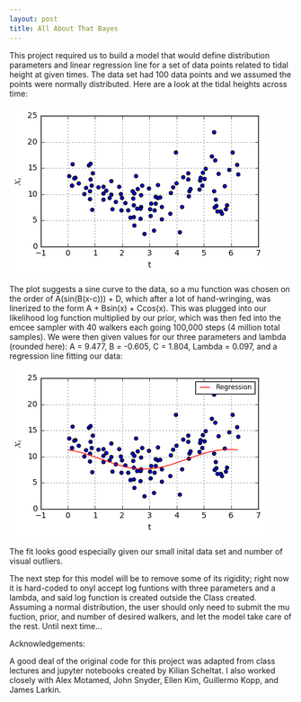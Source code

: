 ```yaml
---
layout: post
title: All About That Bayes
---
```


This project required us to build a model that would define distribution parameters and linear regression line for a set of data points related to tidal height at given times. The data set had 100 data points and we assumed the points were normally distributed. Here are a look at the tidal heights across time:

![Tide Data](/images/Posts/TideData.jpg)

The plot suggests a sine curve to the data, so a mu function was chosen on the order of A(sin(B(x-c))) + D, which after a lot of hand-wringing, was linerized to the form A + Bsin(x) + Ccos(x). This was plugged into our likelihood log function multiplied by our prior, which was then fed into the emcee sampler with 40 walkers each going 100,000 steps (4 million total samples). We were then given values for our three parameters and lambda (rounded here): A = 9.477, B = -0.605, C = 1.804, Lambda = 0.097, and a regression line fitting our data:

![Tide Data](/images/Posts/TideDataReg.jpg)

The fit looks good especially given our small inital data set and number of visual outliers. 

The next step for this model will be to remove some of its rigidity; right now it is hard-coded to onyl accept log funtions with three parameters and a lambda, and said log function is created outside the Class created. Assuming a normal distribution, the user should only need to submit the mu fuction, prior, and number of desired walkers, and let the model take care of the rest. Until next time...

Acknowledgements:

A good deal of the original code for this project was adapted from class lectures and jupyter notebooks created by Kilian Scheltat. I also worked closely with Alex Motamed, John Snyder, Ellen Kim, Guillermo Kopp, and James Larkin.
